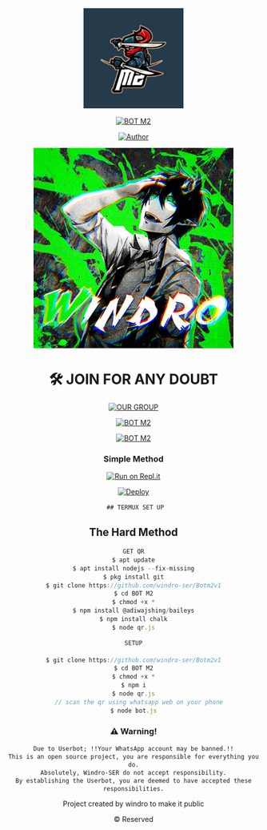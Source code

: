 <div align="center">
  <img border-radius: 15px src="bot.png" width="200" height="200"/>

  <p align="center">

<a href="#"><img title="BOT M2"
 src="https://img.shields.io/badge/-BOT%20M2-blue?&style=for-the-badge"></a>
 </p>
  <p align="center">
<a href="https://wa.me/918606413490"><img title="Author" src="https://img.shields.io/badge/Author-WindrO-Ser/Jarvis%20V2?color=Blue&style=for-the-badge&logo=whatsapp"></a>
 </p>


<div align="center">
  <img border-radius: 15px src="author.jpeg" width="400" height="400"/>

  <p align="center">



# 🛠️ JOIN FOR ANY DOUBT
<a href="https://chat.whatsapp.com/F4ruIq03W5b45cJcWAbvor"><img title="OUR GROUP" src="https://img.shields.io/badge/Click Here-Join Our Group-Ser/Jarvis%20V2?color=Blue&style=for-the-badge&logo=whatsapp"></a>
 </p>
  <div align="center">


<a href="#"><img title="BOT M2"
 src="https://img.shields.io/badge/-BOT M2%20WHATSAPP BOT-black?&style=for-the-badge"></a>
 </p>
  <p align="center">
<div align="center">
<a href="#"><img title="BOT M2"
 src="https://img.shields.io/badge/-SETUP-red?&style=for-the-badge"></a>
 </p>
  <p align="center">
<div align="center">

  ### Simple Method

[![Run on Repl.it](https://repl.it/badge/github/quiec/whatsAlfa)](https://replit.com/@JihadSabeena123/JULIEV2-QR#index.js)

[![Deploy](https://www.herokucdn.com/deploy/button.svg)](https://github.com/windro-ser/Botm2v1)
     </div>

     ## TERMUX SET UP

## The Hard Method

```js
GET QR
$ apt update
$ apt install nodejs --fix-missing
$ pkg install git
$ git clone https://github.com/windro-ser/Botm2v1
$ cd BOT M2
$ chmod +x *
$ npm install @adiwajshing/baileys
$ npm install chalk
$ node qr.js
```

```js
SETUP

$ git clone https://github.com/windro-ser/Botm2v1
$ cd BOT M2
$ chmod +x *
$ npm i
$ node qr.js
   // scan the qr using whatsapp web on your phone
$ node bot.js
```


### ⚠️ Warning!
```
Due to Userbot; !!Your WhatsApp account may be banned.!!
This is an open source project, you are responsible for everything you do.
Absolutely, Windro-SER do not accept responsibility.
By establishing the Userbot, you are deemed to have accepted these responsibilities.
```



Project created by windro to make it public

© Reserved

